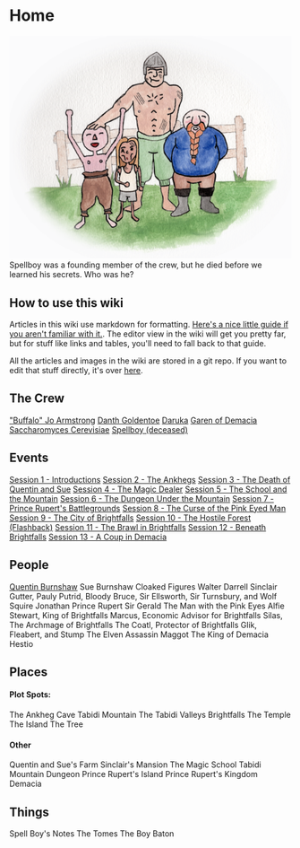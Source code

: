 <!-- TITLE: Home -->
<!-- SUBTITLE: A wiki for the D&D Dicks from Dix -->

# Home
![Wikihome](/uploads/wikihome.png "Wikihome")
Spellboy was a founding member of the crew, but he died before we learned his secrets. Who was he?

## How to use this wiki
Articles in this wiki use markdown for formatting. [Here's a nice little guide if you aren't familiar with it.](https://github.com/adam-p/markdown-here/wiki/Markdown-Cheatsheet). The editor view in the wiki will get you pretty far, but for stuff like links and tables, you'll need to fall back to that guide.

All the articles and images in the wiki are stored in a git repo. If you want to edit that stuff directly, it's over [here](https://github.com/quickgiant/dnd-wiki).
## The Crew
["Buffalo" Jo Armstrong](http://spellboyorig.in/buffalo-jo-armstrong)
[Danth Goldentoe](http://spellboyorig.in/danth-goldentoe)
[Daruka](http://spellboyorig.in/daruka)
[Garen of Demacia](http://spellboyorig.in/garen-of-demacia)
[Saccharomyces Cerevisiae](http://spellboyorig.in/saccharomyces-cerevisiae)
[Spellboy (deceased)](http://spellboyorig.in/spellboy)
## Events
[Session 1 - Introductions](http://spellboyorig.in/session-1-introductions)
[Session 2 - The Ankhegs](http://spellboyorig.in/session-2-the-ankhegs)
[Session 3 - The Death of Quentin and Sue](http://spellboyorig.in/session-3-the-death-of-quentin-and-sue)
[Session 4 - The Magic Dealer](http://spellboyorig.in/session-4-the-magic-dealer)
[Session 5 - The School and the Mountain](http://spellboyorig.in/session-5-the-school-and-the-mountain)
[Session 6 - The Dungeon Under the Mountain](http://spellboyorig.in/session-6-the-dungeon-under-the-mountain)
[Session 7 - Prince Rupert's Battlegrounds](http://spellboyorig.in/session-7-prince-ruperts-battlegrounds)
[Session 8 - The Curse of the Pink Eyed Man](http://spellboyorig.in/session-8-the-curse-of-the-pink-eyed-man)
[Session 9 - The City of Brightfalls](http://spellboyorig.in/session-9-the-city-of-brightfalls)
[Session 10 - The Hostile Forest (Flashback)](http://spellboyorig.in/session-10-the-hostile-forest)
[Session 11 - The Brawl in Brightfalls](http://spellboyorig.in/session-11-the-brawl-in-brightfalls)
[Session 12 - Beneath Brightfalls](http://spellboyorig.in/session-12-beneath-brightfalls)
[Session 13 - A Coup in Demacia](http://spellboyorig.in/session-13-a-coup-in-demacia)

## People
[Quentin Burnshaw](http://spellboyorig.in/quentin-burnshaw)
Sue Burnshaw
Cloaked Figures
Walter
Darrell
Sinclair
Gutter, Pauly Putrid, Bloody Bruce, Sir Ellsworth, Sir Turnsbury, and Wolf
Squire Jonathan
Prince Rupert
Sir Gerald
The Man with the Pink Eyes
Alfie
Stewart, King of Brightfalls
Marcus, Economic Advisor for Brightfalls
Silas, The Archmage of Brightfalls
The Coatl, Protector of Brightfalls
Glik, Fleabert, and Stump
The Elven Assassin
Maggot
The King of Demacia
Hestio
## Places
#### Plot Spots:
The Ankheg Cave
Tabidi Mountain
The Tabidi Valleys
Brightfalls
The Temple
The Island
The Tree

#### Other
Quentin and Sue's Farm
Sinclair's Mansion
The Magic School
Tabidi Mountain Dungeon
Prince Rupert's Island
Prince Rupert's Kingdom
Demacia
## Things
Spell Boy's Notes
The Tomes
The Boy Baton